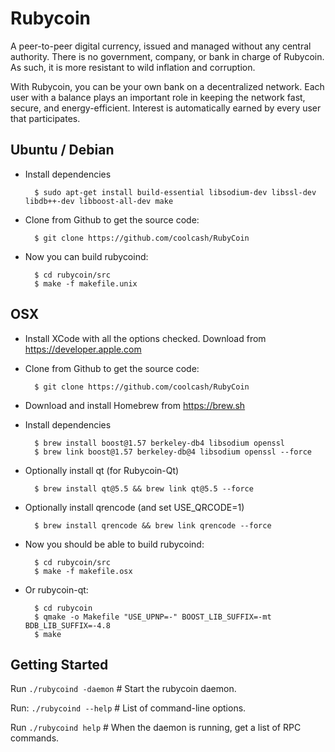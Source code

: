 Rubycoin
========

A peer-to-peer digital currency, issued and managed without any central authority.
There is no government, company, or bank in charge of Rubycoin. As such, it is more resistant to wild inflation and corruption.

With Rubycoin, you can be your own bank on a decentralized network. Each user with a balance plays an important role in keeping the network fast, secure, and energy-efficient. Interest is automatically earned by every user that participates.


## Ubuntu / Debian

* Install dependencies

        $ sudo apt-get install build-essential libsodium-dev libssl-dev libdb++-dev libboost-all-dev make

* Clone from Github to get the source code:

        $ git clone https://github.com/coolcash/RubyCoin

* Now you can build rubycoind:

        $ cd rubycoin/src
        $ make -f makefile.unix


## OSX

* Install XCode with all the options checked. Download from https://developer.apple.com

* Clone from Github to get the source code:

        $ git clone https://github.com/coolcash/RubyCoin

* Download and install Homebrew from https://brew.sh

* Install dependencies

        $ brew install boost@1.57 berkeley-db4 libsodium openssl
        $ brew link boost@1.57 berkeley-db@4 libsodium openssl --force

* Optionally install qt (for Rubycoin-Qt)

        $ brew install qt@5.5 && brew link qt@5.5 --force

* Optionally install qrencode (and set USE_QRCODE=1)

        $ brew install qrencode && brew link qrencode --force

* Now you should be able to build rubycoind:

        $ cd rubycoin/src
        $ make -f makefile.osx

* Or rubycoin-qt:

        $ cd rubycoin
        $ qmake -o Makefile "USE_UPNP=-" BOOST_LIB_SUFFIX=-mt BDB_LIB_SUFFIX=-4.8
        $ make


## Getting Started

Run
  `./rubycoind -daemon` # Start the rubycoin daemon.

Run:
  `./rubycoind --help`  # List of command-line options.

Run
  `./rubycoind help` # When the daemon is running, get a list of RPC commands.

